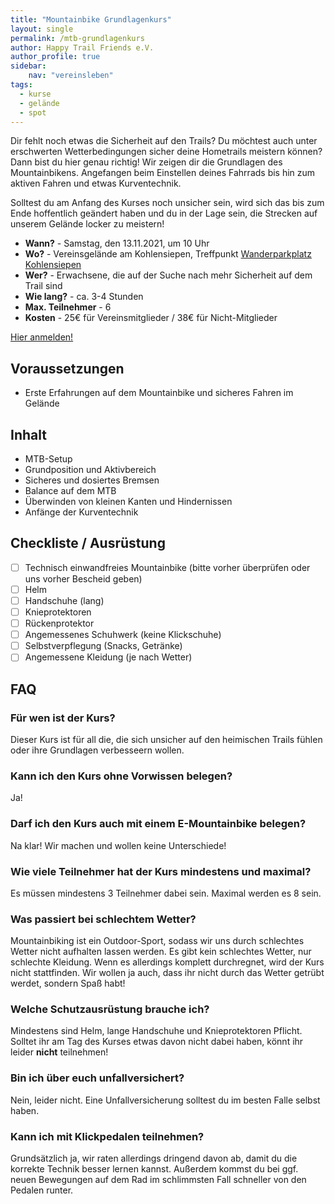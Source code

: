 ```yaml
---
title: "Mountainbike Grundlagenkurs"
layout: single
permalink: /mtb-grundlagenkurs
author: Happy Trail Friends e.V.
author_profile: true
sidebar:
    nav: "vereinsleben"
tags:
  - kurse
  - gelände
  - spot
---
```


Dir fehlt noch etwas die Sicherheit auf den Trails? Du möchtest auch unter erschwerten Wetterbedingungen sicher deine Hometrails meistern können? Dann bist du hier genau richtig!
Wir zeigen dir die Grundlagen des Mountainbikens. Angefangen beim Einstellen deines Fahrrads bis hin zum aktiven Fahren und etwas Kurventechnik.

Solltest du am Anfang des Kurses noch unsicher sein, wird sich das bis zum Ende hoffentlich geändert haben und du in der Lage sein, die Strecken auf unserem Gelände locker zu meistern!

* **Wann?** - Samstag, den 13.11.2021, um 10 Uhr
* **Wo?** - Vereinsgelände am Kohlensiepen, Treffpunkt [Wanderparkplatz Kohlensiepen](https://goo.gl/maps/pdgP25FJnvatZQ7f9)
* **Wer?** - Erwachsene, die auf der Suche nach mehr Sicherheit auf dem Trail sind
* **Wie lang?** - ca. 3-4 Stunden
* **Max. Teilnehmer** - 6
* **Kosten** - 25€ für Vereinsmitglieder / 38€ für Nicht-Mitglieder

<a href="https://forms.office.com/r/CDKuK2i8Mm" class="btn btn--primary">Hier anmelden!</a>

## Voraussetzungen
* Erste Erfahrungen auf dem Mountainbike und sicheres Fahren im Gelände

## Inhalt
* MTB-Setup
* Grundposition und Aktivbereich
* Sicheres und dosiertes Bremsen
* Balance auf dem MTB
* Überwinden von kleinen Kanten und Hindernissen
* Anfänge der Kurventechnik

## Checkliste / Ausrüstung
* [ ] Technisch einwandfreies Mountainbike (bitte vorher überprüfen oder uns vorher Bescheid geben)
* [ ] Helm
* [ ] Handschuhe (lang)
* [ ] Knieprotektoren
* [ ] Rückenprotektor
* [ ] Angemessenes Schuhwerk (keine Klickschuhe)
* [ ] Selbstverpflegung (Snacks, Getränke)
* [ ] Angemessene Kleidung (je nach Wetter)

## FAQ
### Für wen ist der Kurs?
Dieser Kurs ist für all die, die sich unsicher auf den heimischen Trails fühlen oder ihre Grundlagen verbesseern wollen.

### Kann ich den Kurs ohne Vorwissen belegen?
Ja!

### Darf ich den Kurs auch mit einem E-Mountainbike belegen?
Na klar! Wir machen und wollen keine Unterschiede!

### Wie viele Teilnehmer hat der Kurs mindestens und maximal?
Es müssen mindestens 3 Teilnehmer dabei sein. Maximal werden es 8 sein.

### Was passiert bei schlechtem Wetter?
Mountainbiking ist ein Outdoor-Sport, sodass wir uns durch schlechtes Wetter nicht aufhalten lassen werden. Es gibt kein schlechtes Wetter, nur schlechte Kleidung.
Wenn es allerdings komplett durchregnet, wird der Kurs nicht stattfinden. Wir wollen ja auch, dass ihr nicht durch das Wetter getrübt werdet, sondern Spaß habt!

### Welche Schutzausrüstung brauche ich?
Mindestens sind Helm, lange Handschuhe und Knieprotektoren Pflicht. Solltet ihr am Tag des Kurses etwas davon nicht dabei haben, könnt ihr leider **nicht** teilnehmen!

### Bin ich über euch unfallversichert?
Nein, leider nicht. Eine Unfallversicherung solltest du im besten Falle selbst haben.

### Kann ich mit Klickpedalen teilnehmen?
Grundsätzlich ja, wir raten allerdings dringend davon ab, damit du die korrekte Technik besser lernen kannst. Außerdem kommst du bei ggf. neuen Bewegungen auf dem Rad im schlimmsten Fall schneller von den Pedalen runter.